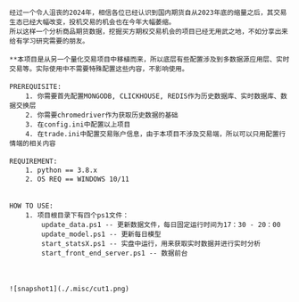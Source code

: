 
    经过一个令人沮丧的2024年，相信各位已经认识到国内期货自从2023年底的缩量之后，其交易生态已经大幅改变，投机交易的机会也在今年大幅萎缩。
    所以这样一个分析商品期货数据，挖掘买方期权交易机会的项目已经无用武之地，不如分享出来给有学习研究需要的朋友。
    
    **本项目是从另一个量化交易项目中移植而来，所以底层有些配置涉及到多数据源应用层、实时交易等。实际使用中不需要特殊配置这些内容，不影响使用。
    
    PREREQUISITE: 
        1. 你需要首先配置MONGODB, CLICKHOUSE, REDIS作为历史数据库、实时数据库、数据交换层
        2. 你需要chromedriver作为获取历史数据的基础
        3. 在config.ini中配置以上项目
        4. 在trade.ini中配置交易账户信息，由于本项目不涉及交易端，所以可以只用配置行情端的相关内容
        
    REQUIREMENT:
        1. python == 3.8.x
        2. OS REQ == WINDOWS 10/11
        
    
    HOW TO USE:
        1. 项目根目录下有四个ps1文件：
            update_data.ps1 -- 更新数据文件，每日固定运行时间为17：30 - 20：00
            update_model.ps1 -- 更新每日模型
            start_statsX.ps1 -- 实盘中运行，用来获取实时数据并进行实时分析
            start_front_end_server.ps1 -- 数据前台
    

    
    ![snapshot1](./.misc/cut1.png)
